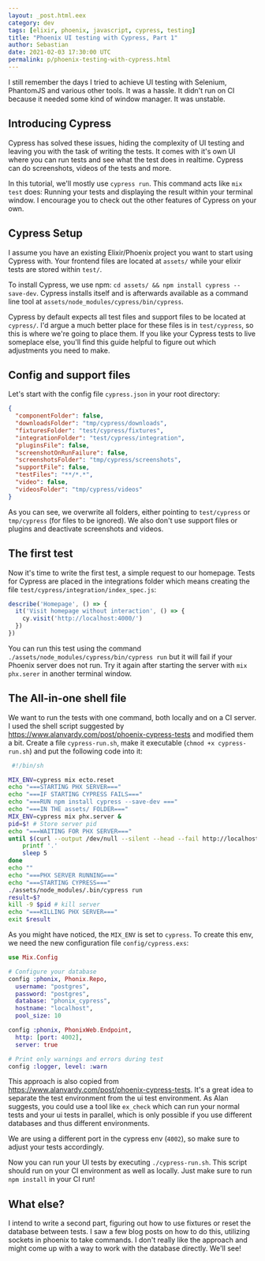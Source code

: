 ```yaml
---
layout: _post.html.eex
category: dev
tags: [elixir, phoenix, javascript, cypress, testing]
title: "Phoenix UI testing with Cypress, Part 1"
author: Sebastian
date: 2021-02-03 17:30:00 UTC
permalink: p/phoenix-testing-with-cypress.html
---
```


I still remember the days I tried to achieve UI testing with Selenium, PhantomJS and various other tools. It was a hassle. It didn't run on CI because it needed some kind of window manager. It was unstable.

## Introducing Cypress

Cypress has solved these issues, hiding the complexity of UI testing and leaving you with the task of writing the tests. It comes with it's own UI where you can run tests and see what the test does in realtime. Cypress can do screenshots, videos of the tests and more.

In this tutorial, we'll mostly use `cypress run`. This command acts like `mix test` does: Running your tests and displaying the result within your terminal window. I encourage you to check out the other features of Cypress on your own.

## Cypress Setup

I assume you have an existing Elixir/Phoenix project you want to start using Cypress with. Your frontend files are located at `assets/` while your elixir tests are stored within `test/`. 

To install Cypress, we use npm: `cd assets/ && npm install cypress --save-dev`. Cypress installs itself and is afterwards available as a command line tool at `assets/node_modules/cypress/bin/cypress`.

Cypress by default expects all test files and support files to be located at `cypress/`. I'd argue a much better place for these files is in `test/cypress`, so this is where we're going to place them. If you like your Cypress tests to live someplace else, you'll find this guide helpful to figure out which adjustments you need to make.

## Config and support files

Let's start with the config file `cypress.json` in your root directory:

```json
{
  "componentFolder": false,
  "downloadsFolder": "tmp/cypress/downloads",
  "fixturesFolder": "test/cypress/fixtures",
  "integrationFolder": "test/cypress/integration",
  "pluginsFile": false,
  "screenshotOnRunFailure": false,
  "screenshotsFolder": "tmp/cypress/screenshots",
  "supportFile": false,
  "testFiles": "**/*.*",
  "video": false,
  "videosFolder": "tmp/cypress/videos"
}
```

As you can see, we overwrite all folders, either pointing to `test/cypress` or `tmp/cypress` (for files to be ignored). We also don't use support files or plugins and deactivate screenshots and videos.

## The first test

Now it's time to write the first test, a simple request to our homepage. Tests for Cypress are placed in the integrations folder which means creating the file `test/cypress/integration/index_spec.js`:

```js
describe('Homepage', () => {
  it('Visit homepage without interaction', () => {
    cy.visit('http://localhost:4000/')
  })
})
```

You can run this test using the command `./assets/node_modules/cypress/bin/cypress run` but it will fail if your Phoenix server does not run. Try it again after starting the server with `mix phx.serer` in another terminal window.

## The All-in-one shell file

We want to run the tests with one command, both locally and on a CI server. I used the shell script suggested by https://www.alanvardy.com/post/phoenix-cypress-tests and modified them a bit. Create a file `cypress-run.sh`, make it executable (`chmod +x cypress-run.sh`) and put the following code into it:

```sh
 #!/bin/sh

MIX_ENV=cypress mix ecto.reset
echo "===STARTING PHX SERVER==="
echo "===IF STARTING CYPRESS FAILS==="
echo "===RUN npm install cypress --save-dev ==="
echo "===IN THE assets/ FOLDER==="
MIX_ENV=cypress mix phx.server &
pid=$! # Store server pid
echo "===WAITING FOR PHX SERVER==="
until $(curl --output /dev/null --silent --head --fail http://localhost:4002); do
    printf '.'
    sleep 5
done
echo ""
echo "===PHX SERVER RUNNING==="
echo "===STARTING CYPRESS==="
./assets/node_modules/.bin/cypress run
result=$?
kill -9 $pid # kill server
echo "===KILLING PHX SERVER==="
exit $result
```

As you might have noticed, the `MIX_ENV` is set to `cypress`. To create this env, we need the new configuration file `config/cypress.exs`:

```elixir
use Mix.Config

# Configure your database
config :phonix, Phonix.Repo,
  username: "postgres",
  password: "postgres",
  database: "phonix_cypress",
  hostname: "localhost",
  pool_size: 10

config :phonix, PhonixWeb.Endpoint,
  http: [port: 4002],
  server: true

# Print only warnings and errors during test
config :logger, level: :warn
```

This approach is also copied from https://www.alanvardy.com/post/phoenix-cypress-tests. It's a great idea to separate the test environment from the ui test environment. As Alan suggests, you could use a tool like `ex_check` which can run your normal tests and your ui tests in parallel, which is only possible if you use different databases and thus different environments.

We are using a different port in the cypress env (`4002`), so make sure to adjust your tests accordingly.

Now you can run your UI tests by executing `./cypress-run.sh`. This script should run on your CI environment as well as locally. Just make sure to run `npm install` in your CI run!

## What else?

I intend to write a second part, figuring out how to use fixtures or reset the database between tests. I saw a few blog posts on how to do this, utilizing sockets in phoenix to take commands. I don't really like the approach and might come up with a way to work with the database directly. We'll see!
